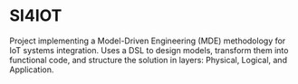 # SI4IOT
Project implementing a Model-Driven Engineering (MDE) methodology for IoT systems integration. Uses a DSL to design models, transform them into functional code, and structure the solution in layers: Physical, Logical, and Application.
